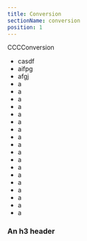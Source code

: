 ```yaml
---
title: Conversion
sectionName: conversion
position: 1
---
```


CCCConversion

- casdf 
- aifpg
- afgj
- a
- a
- a
- a
- a
- a
- a
- a
- a
- a
- a
- a
- a
- a
- a
- a
- a
- a


### An h3 header